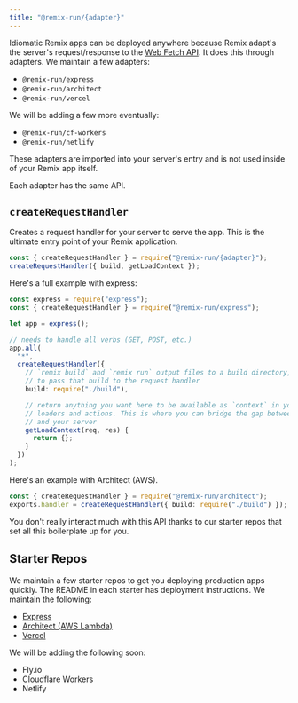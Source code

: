 ```yaml
---
title: "@remix-run/{adapter}"
---
```


Idiomatic Remix apps can be deployed anywhere because Remix adapt's the server's request/response to the [Web Fetch API](https://developer.mozilla.org/en-US/docs/Web/API/Fetch_API). It does this through adapters. We maintain a few adapters:

- `@remix-run/express`
- `@remix-run/architect`
- `@remix-run/vercel`

We will be adding a few more eventually:

- `@remix-run/cf-workers`
- `@remix-run/netlify`

These adapters are imported into your server's entry and is not used inside of your Remix app itself.

Each adapter has the same API.

## `createRequestHandler`

Creates a request handler for your server to serve the app. This is the ultimate entry point of your Remix application.

```ts
const { createRequestHandler } = require("@remix-run/{adapter}");
createRequestHandler({ build, getLoadContext });
```

Here's a full example with express:

```ts [2, 9-20]
const express = require("express");
const { createRequestHandler } = require("@remix-run/express");

let app = express();

// needs to handle all verbs (GET, POST, etc.)
app.all(
  "*",
  createRequestHandler({
    // `remix build` and `remix run` output files to a build directory, you need
    // to pass that build to the request handler
    build: require("./build"),

    // return anything you want here to be available as `context` in your
    // loaders and actions. This is where you can bridge the gap between Remix
    // and your server
    getLoadContext(req, res) {
      return {};
    }
  })
);
```

Here's an example with Architect (AWS).

```ts
const { createRequestHandler } = require("@remix-run/architect");
exports.handler = createRequestHandler({ build: require("./build") });
```

You don't really interact much with this API thanks to our starter repos that set all this boilerplate up for you.

## Starter Repos

We maintain a few starter repos to get you deploying production apps quickly. The README in each starter has deployment instructions. We maintain the following:

- [Express](https://github.com/remix-run/starter-express)
- [Architect (AWS Lambda)](https://github.com/remix-run/starter-vercel)
- [Vercel](https://github.com/remix-run/starter-vercel)

We will be adding the following soon:

- Fly.io
- Cloudflare Workers
- Netlify
